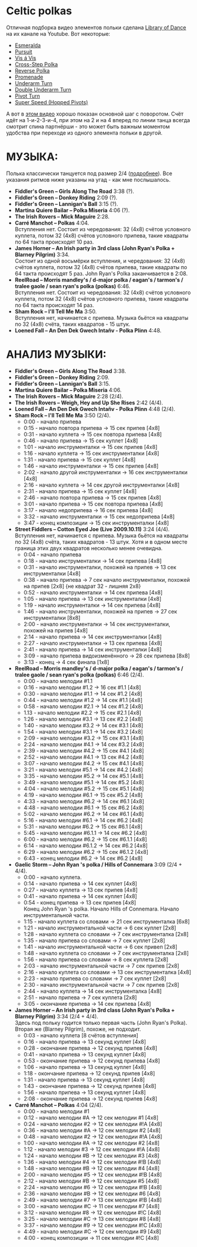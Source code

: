 Celtic polkas
=============

Отличная подборка видео элементов польки сделана [Library of Dance](http://www.libraryofdance.org/dances) на их канале на Youtube. Вот некоторые:

- [Esmeralda](https://www.youtube.com/watch?v=jMNLXe1gJ5Q)
- [Pursuit](https://www.youtube.com/watch?v=JFcz35iQnWU)
- [Vis á Vis](https://www.youtube.com/watch?v=TcAZLbb4neQ)
- [Cross-Step Polka](https://www.youtube.com/watch?v=fUr2eZylgjY)
- [Reverse Polka](https://www.youtube.com/watch?v=4u9JS6lLq6Y)
- [Promenade](https://www.youtube.com/watch?v=v_tR53SI6Cg)
- [Underarm Turn](https://www.youtube.com/watch?v=no3etzfuFVU)
- [Double Underarm Turn](https://www.youtube.com/watch?v=FA4fdIdbu3I)
- [Pivot Turn](https://www.youtube.com/watch?v=-XWWu18SzKc)
- [Super Speed (Hopped Pivots)](https://www.youtube.com/watch?v=Pnwl53k46ng)

А вот в [этом видео](https://www.youtube.com/watch?v=sVnfVUWiBTU) хорошо показан основной шаг с поворотом. Счёт идёт на 1-и-2-3-и-4, при этом на 2 и на 4 вперед по линии танца всегда смотрит спина партнёрши - это может быть важным моментом удобства при переходе из одного элемента польки в другой.

МУЗЫКА:
=======
Полька классически танцуется под размер 2/4 ([подробнее](http://music.stackexchange.com/questions/5621/is-there-a-difference-between-2-4-and-4-4)). Все указания ритмов ниже указаны на угад - как мне послышалось.

- **Fiddler's Green – Girls Along The Road** 3:38 (?).
- **Fiddler's Green – Donkey Riding** 2:09 (?).
- **Fiddler's Green – Lannigan's Ball** 3:15 (?).
- **Martina Quiere Bailar – Polka Miseria** 4:06 (?).
- **The Irish Rovers – Mick Maguire** 2:28.
- **Carré Manchot – Polkas** 4:04.  
  Вступления нет. Состоит из чередования: 32 (4x8) счётов условного куплета, потом 32 (4x8) счётов условного припева, такие квадраты по 64 такта происходят 10 раз.
- **James Horner – An Irish party in 3rd class (John Ryan's Polka + Blarney Pilgrim)** 3:34.  
  Состоит из одной восьмёрки вступления, и чередования:  32 (4x8) счётов куплета, потом 32 (4x8) счётов припева, такие квадраты по 64 такта происходят 5 раз. John Ryan's Polka заканчивается в 2:08.
- **ReelRoad – Morris mandley's / d-major polka / eagan's / tarmon's / tralee gaole / sean ryan's polka (polkas)** 6:46.  
  Вступления нет. Состоит из чередования: 32 (4x8) счётов условного куплета, потом 32 (4x8) счётов условного припева, такие квадраты по 64 такта происходят 14 раз.
- **Sham Rock – I'll Tell Me Ma** 3:50.  
  Вступления нет, начинается с припева. Музыка бьётся на квадраты по 32 (4х8) счёта, таких квадратов - 15 штук.
- **Loened Fall – An Den Dek Gwech Intañv - Polka Plinn** 4:48.

АНАЛИЗ МУЗЫКИ:
==============
- **Fiddler's Green – Girls Along The Road** 3:38.
- **Fiddler's Green – Donkey Riding** 2:09.
- **Fiddler's Green – Lannigan's Ball** 3:15.
- **Martina Quiere Bailar – Polka Miseria** 4:06.
- **The Irish Rovers – Mick Maguire** 2:28 (2/4).
- **The Irish Rovers – Weigh, Hey and Up She Rises** 2:42 (4/4).
- **Loened Fall – An Den Dek Gwech Intañv - Polka Plinn** 4:48 (2/4).
- **Sham Rock – I'll Tell Me Ma** 3:50 (2/4).  
  - 0:00 - начало припева
  - 0:15 - начало повтора припева -> 15 сек припев [4x8]
  - 0:31 - начало куплета -> 15 сек повтора припева [4x8]
  - 0:46 - начало припева -> 15 сек куплет [4x8]
  - 1:01 - начало инструменталки -> 15 сек припев [4x8]
  - 1:16 - начало куплета -> 15 сек инструменталки [4x8]
  - 1:31 - начало припева -> 15 сек куплет [4x8]
  - 1:46 - начало инструменталки -> 15 сек припев [4x8]
  - 2:02 - начало другой инструменталки -> 16 сек инструменталки [4x8]
  - 2:16 - начало куплета -> 14 сек другой инструменталки [4x8]
  - 2:31 - начало припева -> 15 сек куплет [4x8]
  - 2:46 - начало повтора припева -> 15 сек припев [4x8]
  - 3:01 - начало припева -> 15 сек повтора припева [4x8]
  - 3:17 - начало недоприпева -> 16 сек припева [4x8]
  - 3:32 - начало инструменталки -> 15 сек недоприпева [4x8]
  - 3:47 - конец композиции -> 15 сек инструменталки [4x8]
- **Street Fiddlers – Cotton Eyed Joe (Live 2009.10.11)** 3:24 (4/4).  
  Вступления нет, начинается с припева. Музыка бьётся на квадраты по 32 (4х8) счёта, таких квадратов - 13 штук. Хотя и в одном месте граница этих двух квадратов несколько менее очевидна.  
  - 0:04 - начало припева
  - 0:18 - начало инструменталки -> 14 сек припева [4x8]
  - 0:31 - начало инструменталки, похожей на припев -> 13 сек инструменталки [4x8]
  - 0:38 - начало припева -> 7 сек начало инструменталки, похожей на припев [2x8] {не квадрат 32 - лишняя 2х8}
  - 0:52 - начало инструменталки -> 14 сек припева [4x8]
  - 1:05 - начало припева -> 13 сек инструменталки [4x8]
  - 1:19 - начало инструменталки -> 14 сек припева [4x8]
  - 1:46 - начало инструменталки, похожей на припев -> 27 сек инструменталки [8x8]
  - 2:00 - начало инструменталки -> 14 сек инструменталки, похожей на припев [4x8]
  - 2:14 - начало припева -> 14 сек инструменталки [4x8]
  - 2:27 - начало инструменталки -> 13 сек припева [4x8]
  - 2:41 - начало припева -> 14 сек инструменталки [4x8]
  - 3:09 - начало припева видоизменённого -> 28 сек припева [8x8]
  - 3:13 - конец -> 4 сек финала [1x8]
- **ReelRoad – Morris mandley's / d-major polka / eagan's / tarmon's / tralee gaole / sean ryan's polka (polkas)** 6:46 (2/4).  
  - 0:00 - начало мелодии #1.1
  - 0:16 - начало мелодии #1.2 -> 16 сек #1.1 [4x8]
  - 0:30 - начало мелодии #1.1 -> 14 сек #1.2 [4x8]
  - 0:44 - начало мелодии #1.2 -> 14 сек #1.1 [4x8]
  - 0:58 - начало мелодии #2.1 -> 14 сек #1.2 [4x8]
  - 1.13 - начало мелодии #2.2 -> 15 сек #2.1 [4x8]
  - 1:26 - начало мелодии #3.1 -> 13 сек #2.2 [4x8]
  - 1:40 - начало мелодии #3.2 -> 14 сек #3.1 [4x8]
  - 1:54 - начало мелодии #3.1 -> 14 сек #3.2 [4x8]
  - 2:09 - начало мелодии #3.2 -> 15 сек #3.1 [4x8]
  - 2:24 - начало мелодии #4.1 -> 14 сек #3.2 [4x8]
  - 2:39 - начало мелодии #4.2 -> 15 сек #4.1 [4x8]
  - 2:52 - начало мелодии #4.1 -> 13 сек #4.2 [4x8]
  - 3:07 - начало мелодии #4.2 -> 15 сек #4.1 [4x8]
  - 3:21 - начало мелодии #5.1 -> 14 сек #4.2 [4x8]
  - 3:35 - начало мелодии #5.2 -> 14 сек #5.1 [4x8]
  - 3:49 - начало мелодии #5.1 -> 14 сек #5.2 [4x8]
  - 4:04 - начало мелодии #5.2 -> 15 сек #5.1 [4x8]
  - 4:19 - начало мелодии #6.1 -> 15 сек #5.2 [4x8]
  - 4:33 - начало мелодии #6.2 -> 14 сек #6.1 [4x8]
  - 4:48 - начало мелодии #6.1 -> 15 сек #6.2 [4x8]
  - 5:02 - начало мелодии #6.2 -> 14 сек #6.1 [4x8]
  - 5:16 - начало мелодии #6.1 -> 14 сек #6.2 [4x8]
  - 5:31 - начало мелодии #6.2 -> 15 сек #6.1 [4x8]
  - 5:45 - начало мелодии #6.1.1 -> 14 сек #6.2 [4x8]
  - 6:00 - начало мелодии #6.2 -> 15 сек #6.1.1 [4x8]
  - 6:14 - начало мелодии #6.1.2 -> 14 сек #6.2 [4x8]
  - 6:29 - начало мелодии #6.2 -> 15 сек #6.1.2 [4x8]
  - 6:43 - конец мелодии #6.2 -> 14 сек #6.2 [4x8]
- **Gaelic Storm – John Ryan 's polka / Hills of Connemara** 3:09 (2/4 + 4/4).  
  - 0:00 - начало куплета.
  - 0:14 - начало припева -> 14 сек куплет [4x8]
  - 0:27 - начало куплета -> 13 сек припев [4x8]
  - 0:41 - начало припева -> 14 сек куплет [4x8]
  - 0:54 - конец припева  -> 13 сек припев [4x8]  
    Конец John Ryan 's polka. Начало Hills of Connemara. Начало инструментальной части.
  - 1:15 - начало куплета со словами -> 21 сек инструменталка [6x8]
  - 1:21 - начало инструментальной части -> 6 сек куплет [2x8]
  - 1:28 - начало куплета со словами -> 7 сек инструменталка [2x8]
  - 1:35 - начало припева со словами -> 7 сек куплет [2x8]
  - 1:41 - начало инструментальной части -> 6 сек привеп [2x8]
  - 1:48 - начало куплета со словами -> 7 сек инструменталка [2x8]
  - 1:56 - начало припева со словами -> 8 сек куплета [2x8]
  - 2:03 - начало инструментальной части -> 7 сек припев [2x8]
  - 2:16 - начало куплета со словами -> 13 сек инструменталка [4x8]
  - 2:23 - начало припева со словами -> 7 сек куплет [2x8]
  - 2:30 - начало инструментальной части -> 7 сек припев [2x8]
  - 2:44 - начало куплета -> 14 сек инструменталка [4x8]
  - 2:51 - начало припева -> 7 сек куплета [2x8]
  - 3:05 - окончание припева -> 14 сек припева [4x8]
- **James Horner – An Irish party in 3rd class (John Ryan's Polka + Blarney Pilgrim)** 3:34 (2/4 + 4/4).  
  Здесь под польку годится только первая часть (John Ryan's Polka). Вторая же (Blarney Pilgrim), похоже, не подходит.  
  - 0:03 - начало куплета [8 счётов вступления]
  - 0:16 - начало припева -> 13 секунд куплет [4x8]
  - 0:28 - окончание припева -> 12 секунд припев [4x8]
  - 0:41 - начало припева -> 13 секунд куплет [4x8]
  - 0:53 - окончание припева -> 12 секунд припева [4x8]
  - 1:06 - начало припева -> 13 секунд куплет [4x8]
  - 1:18 - окончание припева -> 12 секунд припев [4x8]
  - 1:31 - начало припева -> 13 секунд куплет [4x8]
  - 1:43 - окончание припева -> 12 секунд припев [4x8]
  - 1:56 - начало припева -> 13 секунд куплет [4x8]
  - 2:08 - окончание припева -> 12 секунд припев [4x8]
- **Carré Manchot – Polkas** 4:04 (2/4).  
  - 0:00 - начало мелодии #1
  - 0:12 - начало мелодии #A -> 12 сек мелодии #1 [4x8]
  - 0:24 - начало мелодии #2 -> 12 сек мелодии #!A [4x8]
  - 0:36 - начало мелодии #A -> 12 сек мелодии #2 [4x8]
  - 0:48 - начало мелодии #2 -> 12 сек мелодии #!A [4x8]
  - 1:00 - начало мелодии #A -> 12 сек мелодии #2 [4x8]
  - 1:12 - начало мелодии #3 -> 12 сек мелодии #!A [4x8]
  - 1:24 - начало мелодии #B -> 12 сек мелодии #3 [4x8]
  - 1:36 - начало мелодии #4 -> 12 сек мелодии #!B [4x8]
  - 1:48 - начало мелодии #B -> 12 сек мелодии #4 [4x8]
  - 2:00 - начало мелодии #5 -> 12 сек мелодии #!B [4x8]
  - 2:12 - начало мелодии #B -> 12 сек мелодии #5 [4x8]
  - 2:24 - начало мелодии #6 -> 12 сек мелодии #!B [4x8]
  - 2:36 - начало мелодии #B -> 12 сек мелодии #6 [4x8]
  - 2:49 - начало мелодии #7 -> 13 сек мелодии #!B [4x8]
  - 3:00 - начало мелодии #C -> 11 сек мелодии #7 [4x8]
  - 3:12 - начало мелодии #8 -> 12 сек мелодии #!C [4x8]
  - 3:25 - начало мелодии #C -> 13 сек мелодии #8 [4x8]
  - 3:37 - начало мелодии #9 -> 12 сек мелодии #!C [4x8]
  - 4:49 - начало мелодии #C -> 12 сек мелодии #9 [4x8]
  - 4:00 - конец композиции -> 11 сек мелодии #!C [4x8]
